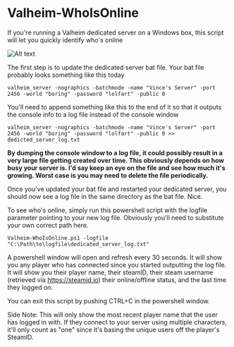 # Valheim-WhoIsOnline
If you're running a Valheim dedicated server on a Windows box, this script will let you quickly identify who's online

![Alt text](https://www.vincecarbone.com/images/Valheim-WhoIsOnline.png)

The first step is to update the dedicated server bat file. Your bat file probably looks something like this today
```
valheim_server -nographics -batchmode -name "Vince's Server" -port 2456 -world "boring" -password "lolfart" -public 0
```

You'll need to append something like this to the end of it so that it outputs the console info to a log file instead of the console window
```
valheim_server -nographics -batchmode -name "Vince's Server" -port 2456 -world "boring" -password "lolfart" -public 0 >> dedicted_server_log.txt
```

**By dumping the console window to a log file, it could possibly result in a very large file getting created over time. This obviously depends on how busy your server is. I'd say keep an eye on the file and see how much it's growing. Worst case is you may need to delete the file periodically.**

Once you've updated your bat file and restarted your dedicated server, you should now see a log file in the same directory as the bat file. Nice.

To see who's online, simply run this powershell script with the logfile parameter pointing to your new log file. Obviously you'll need to substitute your own correct path here.
```
Valheim-WhoIsOnline.ps1 -logfile "C:\Path\to\logfile\dedicated_server_log.txt"
```

A powershell window will open and refresh every 30 seconds. It will show you any player who has connected since you started outputting the log file. It will show you their player name, their steamID, their steam username (retrieved via https://steamid.io) their online/offline status, and the last time they logged on.

You can exit this script by pushing CTRL+C in the powershell window.

Side Note: This will only show the most recent player name that the user has logged in with. If they connect to your server using multiple characters, it'll only count as "one" since it's basing the unique users off the player's SteamID.
